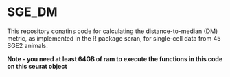 # SGE_DM

This repository conatins code for calculating the distance-to-median (DM) metric, as implemented in the R package scran, for single-cell data from 45 SGE2 animals.

**Note - you need at least 64GB of ram to execute the functions in this code on this seurat object**
